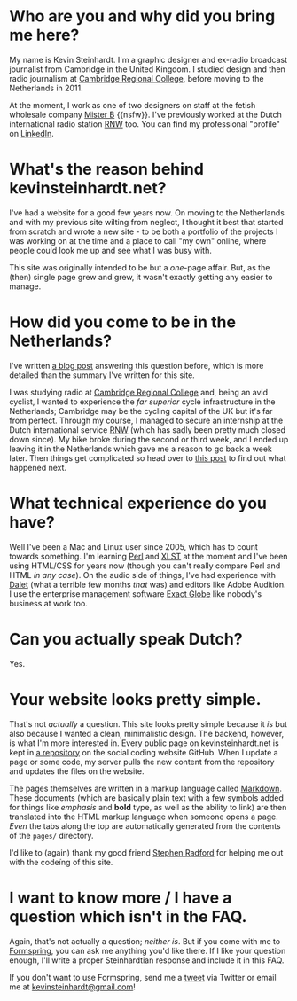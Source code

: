 <!-- FIXME Move this question and answer to 01-Projects.markdown -->
# Who are you and why did you bring me here?

My name is Kevin Steinhardt. I'm a graphic designer and ex-radio broadcast journalist from Cambridge in the United Kingdom. I studied design and then radio journalism at [Cambridge Regional College][CRC], before moving to the Netherlands in 2011.

At the moment, I work as one of two designers on staff at the fetish wholesale company [Mister B][] {{nsfw}}. I've previously worked at the Dutch international radio station [RNW][] too. You can find my professional "profile" on [LinkedIn][].


[CRC]: http://en.wikipedia.org/wiki/Cambridge_Regional_College
[Mister B]: http://www.misterb.com
[LinkedIn]: http://www.linkedin.com/in/kevinsteinhardt
[RNW]: http://en.wikipedia.org/wiki/Radio_Netherlands_Worldwide


# What's the reason behind kevinsteinhardt.net?

I've had a website for a good few years now. On moving to the Netherlands and with my previous site wilting from neglect, I thought it best that started from scratch and wrote a new site - to be both a portfolio of the projects I was working on at the time and a place to call "my own" online, where people could look me up and see what I was busy with.

This site was originally intended to be but a *one*-page affair. But, as the (then) single page grew and grew, it wasn't exactly getting any easier to manage.


# How did you come to be in the Netherlands?

I've written [a blog post][How I ended up here] answering this question before, which is more detailed than the summary I've written for this site.

I was studying radio at [Cambridge Regional College][CRC] and, being an avid cyclist, I wanted to experience the *far superior* cycle infrastructure in the Netherlands; Cambridge may be the cycling capital of the UK but it's far from perfect. Through my course, I managed to secure an internship at the Dutch international service [RNW][] (which has sadly been pretty much closed down since). My bike broke during the second or third week, and I ended up leaving it in the Netherlands which gave me a reason to go back a week later. Then things get complicated so head over to [this post][How I ended up here] to find out what happened next.

[CRC]: http://en.wikipedia.org/wiki/Cambridge_Regional_College
[How I ended up here]: http://ksteinhardt.wordpress.com/2012/04/08/the-netherlands-and-how-i-ended-up-here/


<!-- FIXME Rewrite the answer to this question -->
# What technical experience do you have?

Well I've been a Mac and Linux user since 2005, which has to count towards something. I'm learning [Perl][] and [XLST][] at the moment and I've been using HTML/CSS for years now (though you can't really compare Perl and HTML *in any case*). On the audio side of things, I've had experience with [Dalet][] (what a terrible few months *that* was) and editors like Adobe Audition. I use the enterprise management software [Exact Globe][] like nobody's business at work too.


[vim]: http://www.vim.org/
[Dalet]: http://www.dalet.com/dalet-enterprise-edition
[Perl]: http://en.wikipedia.org/wiki/Perl
[XLST]: http://en.wikipedia.org/wiki/XSLT
[Exact Globe]: http://www.exact.com/software-services/our-software


# Can you actually speak Dutch?

Yes.


# Your website looks pretty simple.

That's not *actually* a question. This site looks pretty simple because it *is* but also because I wanted a clean, minimalistic design. The backend, however, is what I'm more interested in. Every public page on kevinsteinhardt.net is kept in [a repository][GitHub steinhardt/website] on the social coding website GitHub. When I update a page or some code, my server pulls the new content from the repository and updates the files on the website.

The pages themselves are written in a markup language called [Markdown][]. These documents (which are basically plain text with a few symbols added for things like *emphasis* and **bold** type, as well as the ability to link) are then translated into the HTML markup language when someone opens a page. *Even* the tabs along the top are automatically generated from the contents of the `pages/` directory.

I'd like to (again) thank my good friend [Stephen Radford][] for helping me out with the code&iuml;ng of this site.


[GitHub steinhardt/website]: https://github.com/steinhardt/website
[Markdown]: http://en.wikipedia.org/wiki/Markdown
[Stephen Radford]: http://www.stephenradford.me/


<!-- this is always the LAST question! -->
# I want to know more / I have a question which isn't in the FAQ.

Again, that's not actually a question; *neither is*. But if you come with me to [Formspring][], you can ask me anything you'd like there. If I like your question enough, I'll write a proper Steinhardtian response and include it in this FAQ.

If you don't want to use Formspring, send me a [tweet][Twitter] via Twitter or email me at <kevinsteinhardt@gmail.com>!


[Formspring]: http://www.formspring.me/steinhardt
[Twitter]: https://twitter.com/#!/steinhardt
